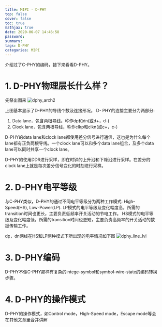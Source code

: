 ```yaml
---
title: MIPI - D-PHY
top: false
cover: false
toc: true
mathjax: true
date: 2020-06-07 14:46:58
password:
summary:
tags: D-PHY
categories: MIPI
---
```


介绍过了C-PHY的编码，接下来看看D-PHY。
<!--- more --->

# 1. D-PHY物理层长什么样？
先祭出图来
![dphy_arch2](dphy_arch2.png)

上图基本显示了D-PHY的导线个数及连接形况。
D- PHY的连接主要分为两部分:
1. Data lane，包含两根导线，称作dp和dn(或d+，d-)
2. Clock lane，包含两根导线，称作clkp和clkn(或c+，c-)


D-PHY的data lane和clock lane都使用差分信号进行通信，这也是为什么每个lane都有正负两根导线。一个clock lane可以和多个data lane组合，及多个data lane可以同时共享一个clock lane。

D-PHY的使用DDR进行采样，即在时钟的上升沿和下降沿进行采样。在差分的clock lane上就是每次差分信号变化的时刻进行采样。

# 2. D-PHY电平等级
与C-PHY类似，D-PHY的通过不同电平等级分为两种工作模式: High-Speed(HS), Low-Power(LP).
LP模式的电平等级及变化幅度高，所需的transition时间也更长，主要负责低频率开关活动的节电工作。
HS模式的电平等级及变化幅度低，所需的transition时间也更短，主要负责高频率的开关活动的数据传输工作。

dp，dn两线在HS和LP两种模式下所出现的电平情况如下图
![dphy_line_lvl](dphy_line_lvl.png)

# 3. D-PHY编码
D-PHY不像C-PHY那样有复杂的intege-symbol和symbol-wire-state的编码转换步骤。

# 4. D-PHY的操作模式
D-PHY的操作模式，如Control mode，High-Speed mode，Escape mode等会在其他文章里合并讲解







